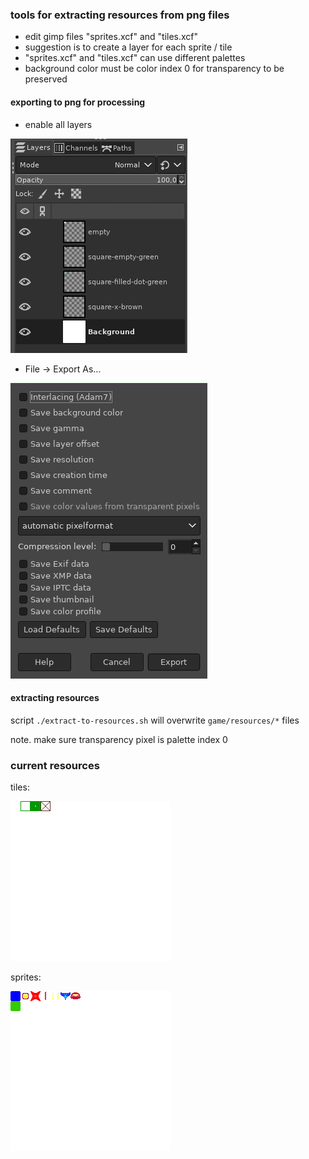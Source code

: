 ### tools for extracting resources from png files
* edit gimp files "sprites.xcf" and "tiles.xcf"
* suggestion is to create a layer for each sprite / tile
* "sprites.xcf" and "tiles.xcf" can use different palettes
* background color must be color index 0 for transparency to be preserved

#### exporting to png for processing
* enable all layers

![layers](readme-1.png)

* File -> Export As...

![export to png](readme-2.png)

#### extracting resources
script `./extract-to-resources.sh` will overwrite `game/resources/*` files

note. make sure transparency pixel is palette index 0

### current resources
tiles:

![tiles](tiles.png)

sprites:

![sprites](sprites.png)
